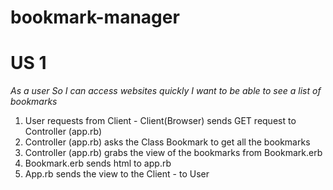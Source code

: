 # bookmark-manager

# US 1
_As a user_
_So I can access websites quickly_
_I want to be able to see a list of bookmarks_


1. User requests from Client - Client(Browser) sends GET request to Controller (app.rb)
2. Controller (app.rb) asks the Class Bookmark to get all the bookmarks
3. Controller (app.rb) grabs the view of the bookmarks from Bookmark.erb
4. Bookmark.erb sends html to app.rb
5. App.rb sends the view to the Client - to User
